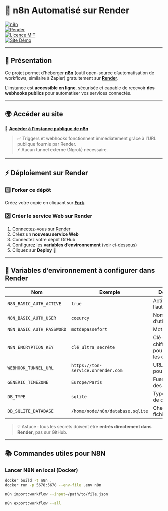 # 🚀 n8n Automatisé sur Render

[![n8n](https://img.shields.io/badge/n8n-automatisation-blue?logo=n8n)](https://n8n.io/)  
[![Render](https://img.shields.io/badge/Render-deployment-green?logo=render)](https://render.com/)  
[![Licence MIT](https://img.shields.io/badge/Licence-MIT-yellow.svg)](./LICENSE)  
[![Site Démo](https://img.shields.io/badge/Démo-en%20ligne-orange)](https://n8n-render-auto-yf0i.onrender.com)

---

## 📌 Présentation

Ce projet permet d’héberger **[n8n](https://n8n.io/)** (outil open-source d’automatisation de workflows, similaire à Zapier) gratuitement sur **[Render](https://render.com/)**.  

L’instance est **accessible en ligne**, sécurisée et capable de recevoir **des webhooks publics** pour automatiser vos services connectés.

---

## 🌍 Accéder au site

🔗 [**Accéder à l’instance publique de n8n**](https://n8n-render-auto-yf0i.onrender.com)  

> ✅ Triggers et webhooks fonctionnent immédiatement grâce à l’URL publique fournie par Render.  
> ⚡ Aucun tunnel externe (Ngrok) nécessaire.  

---

## ⚡ Déploiement sur Render

### 1️⃣ Forker ce dépôt
Créez votre copie en cliquant sur **[Fork](https://docs.github.com/fr/get-started/quickstart/fork-a-repo)**.

### 2️⃣ Créer le service Web sur Render
1. Connectez-vous sur [Render](https://render.com/)  
2. Créez un **nouveau service Web**  
3. Connectez votre dépôt GitHub  
4. Configurez les **variables d’environnement** (voir ci-dessous)  
5. Cliquez sur **Deploy** 🚀  

---

## 🔧 Variables d’environnement à configurer dans Render

| Nom                       | Exemple                         | Description |
|----------------------------|---------------------------------|-------------|
| `N8N_BASIC_AUTH_ACTIVE`    | `true`                          | Active l’authentification |
| `N8N_BASIC_AUTH_USER`      | `coeurcy`                       | Nom d’utilisateur |
| `N8N_BASIC_AUTH_PASSWORD`  | `motdepassefort`                | Mot de passe |
| `N8N_ENCRYPTION_KEY`       | `clé_ultra_secrète`             | Clé de chiffrement pour sécuriser les données |
| `WEBHOOK_TUNNEL_URL`       | `https://ton-service.onrender.com` | URL publique pour webhooks |
| `GENERIC_TIMEZONE`         | `Europe/Paris`                  | Fuseau horaire des workflows |
| `DB_TYPE`                  | `sqlite`                        | Type de base de données |
| `DB_SQLITE_DATABASE`       | `/home/node/n8n/database.sqlite` | Chemin du fichier SQLite |

> 💡 Astuce : tous les secrets doivent être **entrés directement dans Render**, pas sur GitHub.

---

## 📚 Commandes utiles pour N8N

### Lancer N8N en local (Docker)
```bash
docker build -t n8n .
docker run -p 5678:5678 --env-file .env n8n

n8n import:workflow --input=/path/to/file.json

n8n export:workflow --all
